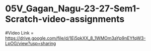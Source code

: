 # 05V_Gagan_Nagu-23-27-Sem1-Scratch-video-assignments

#Video Link = https://drive.google.com/file/d/1Ej5pkXX_8_1WMOm3aYp9nEYfqW3-LpOG/view?usp=sharing
